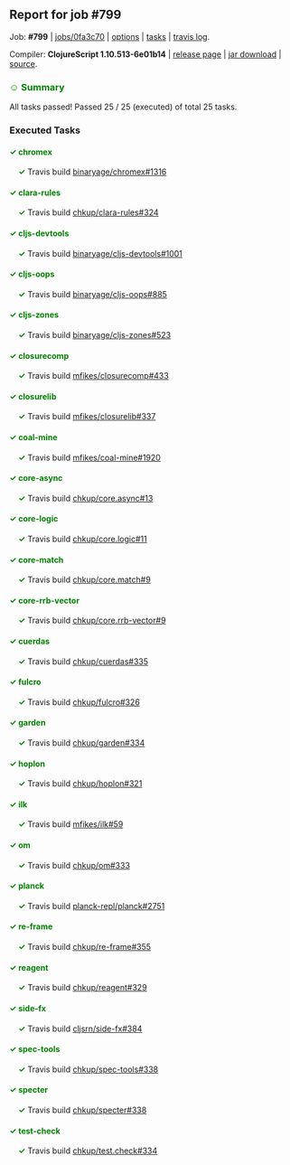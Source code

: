 ## Report for job #799

Job: **#799** | [jobs/0fa3c70](https://github.com/cljs-oss/canary/commit/0fa3c701d9d9ff9461b12c033133286a3d28662a) | [options](options.edn) | [tasks](tasks.edn) | [travis log](https://travis-ci.org/cljs-oss/canary/builds/486794797).

Compiler: **ClojureScript 1.10.513-6e01b14** | [release page](https://github.com/cljs-oss/canary/releases/tag/r1.10.513-6e01b14) | [jar download](https://github.com/cljs-oss/canary/releases/download/r1.10.513-6e01b14/clojurescript-1.10.513-6e01b14.jar) | [source](https://github.com/clojure/clojurescript/commit/6e01b149dddfa28f76dd63374534900e6cf26d86).

### <b style='color:green'>☺ Summary</b>

All tasks passed! Passed 25 / 25 (executed) of total 25 tasks.

### Executed Tasks

#### <b style='color:green'>&#x2713; chromex</b>
&nbsp;&nbsp;&nbsp;&nbsp;<b style='color:green'>&#x2713;</b> Travis build [binaryage/chromex#1316](https://travis-ci.org/binaryage/chromex/builds/486795785)<br>

#### <b style='color:green'>&#x2713; clara-rules</b>
&nbsp;&nbsp;&nbsp;&nbsp;<b style='color:green'>&#x2713;</b> Travis build [chkup/clara-rules#324](https://travis-ci.org/chkup/clara-rules/builds/486795787)<br>

#### <b style='color:green'>&#x2713; cljs-devtools</b>
&nbsp;&nbsp;&nbsp;&nbsp;<b style='color:green'>&#x2713;</b> Travis build [binaryage/cljs-devtools#1001](https://travis-ci.org/binaryage/cljs-devtools/builds/486795789)<br>

#### <b style='color:green'>&#x2713; cljs-oops</b>
&nbsp;&nbsp;&nbsp;&nbsp;<b style='color:green'>&#x2713;</b> Travis build [binaryage/cljs-oops#885](https://travis-ci.org/binaryage/cljs-oops/builds/486795795)<br>

#### <b style='color:green'>&#x2713; cljs-zones</b>
&nbsp;&nbsp;&nbsp;&nbsp;<b style='color:green'>&#x2713;</b> Travis build [binaryage/cljs-zones#523](https://travis-ci.org/binaryage/cljs-zones/builds/486795797)<br>

#### <b style='color:green'>&#x2713; closurecomp</b>
&nbsp;&nbsp;&nbsp;&nbsp;<b style='color:green'>&#x2713;</b> Travis build [mfikes/closurecomp#433](https://travis-ci.org/mfikes/closurecomp/builds/486795801)<br>

#### <b style='color:green'>&#x2713; closurelib</b>
&nbsp;&nbsp;&nbsp;&nbsp;<b style='color:green'>&#x2713;</b> Travis build [mfikes/closurelib#337](https://travis-ci.org/mfikes/closurelib/builds/486795807)<br>

#### <b style='color:green'>&#x2713; coal-mine</b>
&nbsp;&nbsp;&nbsp;&nbsp;<b style='color:green'>&#x2713;</b> Travis build [mfikes/coal-mine#1920](https://travis-ci.org/mfikes/coal-mine/builds/486795809)<br>

#### <b style='color:green'>&#x2713; core-async</b>
&nbsp;&nbsp;&nbsp;&nbsp;<b style='color:green'>&#x2713;</b> Travis build [chkup/core.async#13](https://travis-ci.org/chkup/core.async/builds/486795827)<br>

#### <b style='color:green'>&#x2713; core-logic</b>
&nbsp;&nbsp;&nbsp;&nbsp;<b style='color:green'>&#x2713;</b> Travis build [chkup/core.logic#11](https://travis-ci.org/chkup/core.logic/builds/486795829)<br>

#### <b style='color:green'>&#x2713; core-match</b>
&nbsp;&nbsp;&nbsp;&nbsp;<b style='color:green'>&#x2713;</b> Travis build [chkup/core.match#9](https://travis-ci.org/chkup/core.match/builds/486795831)<br>

#### <b style='color:green'>&#x2713; core-rrb-vector</b>
&nbsp;&nbsp;&nbsp;&nbsp;<b style='color:green'>&#x2713;</b> Travis build [chkup/core.rrb-vector#9](https://travis-ci.org/chkup/core.rrb-vector/builds/486795841)<br>

#### <b style='color:green'>&#x2713; cuerdas</b>
&nbsp;&nbsp;&nbsp;&nbsp;<b style='color:green'>&#x2713;</b> Travis build [chkup/cuerdas#335](https://travis-ci.org/chkup/cuerdas/builds/486795843)<br>

#### <b style='color:green'>&#x2713; fulcro</b>
&nbsp;&nbsp;&nbsp;&nbsp;<b style='color:green'>&#x2713;</b> Travis build [chkup/fulcro#326](https://travis-ci.org/chkup/fulcro/builds/486795855)<br>

#### <b style='color:green'>&#x2713; garden</b>
&nbsp;&nbsp;&nbsp;&nbsp;<b style='color:green'>&#x2713;</b> Travis build [chkup/garden#334](https://travis-ci.org/chkup/garden/builds/486795885)<br>

#### <b style='color:green'>&#x2713; hoplon</b>
&nbsp;&nbsp;&nbsp;&nbsp;<b style='color:green'>&#x2713;</b> Travis build [chkup/hoplon#321](https://travis-ci.org/chkup/hoplon/builds/486795883)<br>

#### <b style='color:green'>&#x2713; ilk</b>
&nbsp;&nbsp;&nbsp;&nbsp;<b style='color:green'>&#x2713;</b> Travis build [mfikes/ilk#59](https://travis-ci.org/mfikes/ilk/builds/486795915)<br>

#### <b style='color:green'>&#x2713; om</b>
&nbsp;&nbsp;&nbsp;&nbsp;<b style='color:green'>&#x2713;</b> Travis build [chkup/om#333](https://travis-ci.org/chkup/om/builds/486795893)<br>

#### <b style='color:green'>&#x2713; planck</b>
&nbsp;&nbsp;&nbsp;&nbsp;<b style='color:green'>&#x2713;</b> Travis build [planck-repl/planck#2751](https://travis-ci.org/planck-repl/planck/builds/486795942)<br>

#### <b style='color:green'>&#x2713; re-frame</b>
&nbsp;&nbsp;&nbsp;&nbsp;<b style='color:green'>&#x2713;</b> Travis build [chkup/re-frame#355](https://travis-ci.org/chkup/re-frame/builds/486795899)<br>

#### <b style='color:green'>&#x2713; reagent</b>
&nbsp;&nbsp;&nbsp;&nbsp;<b style='color:green'>&#x2713;</b> Travis build [chkup/reagent#329](https://travis-ci.org/chkup/reagent/builds/486795909)<br>

#### <b style='color:green'>&#x2713; side-fx</b>
&nbsp;&nbsp;&nbsp;&nbsp;<b style='color:green'>&#x2713;</b> Travis build [cljsrn/side-fx#384](https://travis-ci.org/cljsrn/side-fx/builds/486795963)<br>

#### <b style='color:green'>&#x2713; spec-tools</b>
&nbsp;&nbsp;&nbsp;&nbsp;<b style='color:green'>&#x2713;</b> Travis build [chkup/spec-tools#338](https://travis-ci.org/chkup/spec-tools/builds/486795949)<br>

#### <b style='color:green'>&#x2713; specter</b>
&nbsp;&nbsp;&nbsp;&nbsp;<b style='color:green'>&#x2713;</b> Travis build [chkup/specter#338](https://travis-ci.org/chkup/specter/builds/486796027)<br>

#### <b style='color:green'>&#x2713; test-check</b>
&nbsp;&nbsp;&nbsp;&nbsp;<b style='color:green'>&#x2713;</b> Travis build [chkup/test.check#334](https://travis-ci.org/chkup/test.check/builds/486796029)<br>